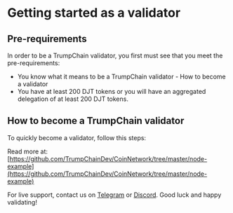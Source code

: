 # Getting started as a validator

## Pre-requirements

In order to be a TrumpChain validator, you first must see that you meet the pre-requirements:

* You know what it means to be a TrumpChain validator - How to become a validator
* You have at least 200 DJT tokens or you will have an aggregated delegation of at least 200 DJT tokens.

## How to become a TrumpChain validator

To quickly become a validator, follow this steps:

Read more at: [https://github.com/TrumpChainDev/CoinNetwork/tree/master/node-example](https://github.com/TrumpChainDev/CoinNetwork/tree/master/node-example)

For live support, contact us on [Telegram](https://t.me/) or [Discord](https://discord.gg/). Good luck and happy validating!
